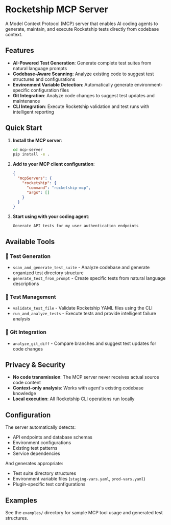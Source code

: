 # Rocketship MCP Server

A Model Context Protocol (MCP) server that enables AI coding agents to generate, maintain, and execute Rocketship tests directly from codebase context.

## Features

- **AI-Powered Test Generation**: Generate complete test suites from natural language prompts
- **Codebase-Aware Scanning**: Analyze existing code to suggest test structures and configurations
- **Environment Variable Detection**: Automatically generate environment-specific configuration files
- **Git Integration**: Analyze code changes to suggest test updates and maintenance
- **CLI Integration**: Execute Rocketship validation and test runs with intelligent reporting

## Quick Start

1. **Install the MCP server**:
   ```bash
   cd mcp-server
   pip install -e .
   ```

2. **Add to your MCP client configuration**:
   ```json
   {
     "mcpServers": {
       "rocketship": {
         "command": "rocketship-mcp",
         "args": []
       }
     }
   }
   ```

3. **Start using with your coding agent**:
   ```
   Generate API tests for my user authentication endpoints
   ```

## Available Tools

### 🎯 Test Generation
- `scan_and_generate_test_suite` - Analyze codebase and generate organized test directory structure
- `generate_test_from_prompt` - Create specific tests from natural language descriptions

### 🔧 Test Management  
- `validate_test_file` - Validate Rocketship YAML files using the CLI
- `run_and_analyze_tests` - Execute tests and provide intelligent failure analysis

### 🔀 Git Integration
- `analyze_git_diff` - Compare branches and suggest test updates for code changes

## Privacy & Security

- **No code transmission**: The MCP server never receives actual source code content
- **Context-only analysis**: Works with agent's existing codebase knowledge
- **Local execution**: All Rocketship CLI operations run locally

## Configuration

The server automatically detects:
- API endpoints and database schemas
- Environment configurations
- Existing test patterns
- Service dependencies

And generates appropriate:
- Test suite directory structures
- Environment variable files (`staging-vars.yaml`, `prod-vars.yaml`)
- Plugin-specific test configurations

## Examples

See the `examples/` directory for sample MCP tool usage and generated test structures.